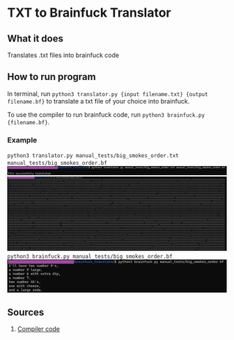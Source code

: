 # TXT to Brainfuck Translator

## What it does
Translates .txt files into brainfuck code

## How to run program
In terminal, run `python3 translator.py {input filename.txt} {output filename.bf}` to translate a txt file of your choice into brainfuck.

To use the compiler to run brainfuck code, run `python3 brainfuck.py {filename.bf}`.

### Example
`python3 translator.py manual_tests/big_smokes_order.txt manual_tests/big_smokes_order.bf` 
![translate](manual_tests/screenshots/c1.png)
![bf](manual_tests/screenshots/c3.png)
`python3 brainfuck.py manual_tests/big_smokes_order.bf`
![output](manual_tests/screenshots/c2.png)

## Sources
1. [Compiler code](https://mathspp.com/blog/writing-interpreter-in-15-loc)